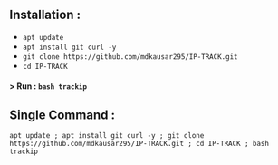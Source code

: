 

## Installation :

* `apt update`
* `apt install git curl -y`
* `git clone https://github.com/mdkausar295/IP-TRACK.git`
* `cd IP-TRACK`

#### > Run : `bash trackip`

## Single Command :
```
apt update ; apt install git curl -y ; git clone https://github.com/mdkausar295/IP-TRACK.git ; cd IP-TRACK ; bash trackip
```
<br>

